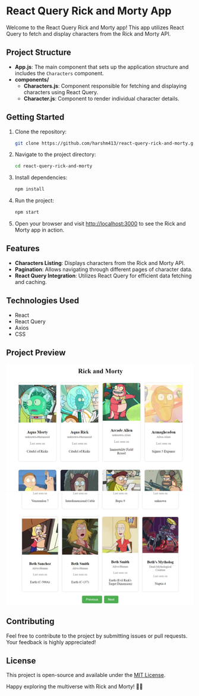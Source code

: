 # React Query Rick and Morty App

Welcome to the React Query Rick and Morty app! This app utilizes React Query to fetch and display characters from the Rick and Morty API.

## Project Structure

-   **App.js**: The main component that sets up the application structure and includes the `Characters` component.
-   **components/**
    -   **Characters.js**: Component responsible for fetching and displaying characters using React Query.
    -   **Character.js**: Component to render individual character details.

## Getting Started

1. Clone the repository:

    ```bash
    git clone https://github.com/harshm413/react-query-rick-and-morty.git
    ```

2. Navigate to the project directory:

    ```bash
    cd react-query-rick-and-morty
    ```

3. Install dependencies:

    ```bash
    npm install
    ```

4. Run the project:

    ```bash
    npm start
    ```

5. Open your browser and visit [http://localhost:3000](http://localhost:3000) to see the Rick and Morty app in action.

## Features

-   **Characters Listing**: Displays characters from the Rick and Morty API.
-   **Pagination**: Allows navigating through different pages of character data.
-   **React Query Integration**: Utilizes React Query for efficient data fetching and caching.

## Technologies Used

-   React
-   React Query
-   Axios
-   CSS

## Project Preview

![Rick and Morty App](preview/img1.jpeg)
![Rick and Morty App](preview/img2.jpeg)

## Contributing

Feel free to contribute to the project by submitting issues or pull requests. Your feedback is highly appreciated!

## License

This project is open-source and available under the [MIT License](LICENSE).

Happy exploring the multiverse with Rick and Morty! 🚀🌌
